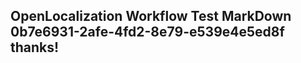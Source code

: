 <properties
ms.topic="hero-topic"
ms.test1="hero-topic"
ms.test2="test"/>


## OpenLocalization Workflow Test MarkDown 0b7e6931-2afe-4fd2-8e79-e539e4e5ed8f thanks!



<!--HONumber=Jul16_HO3-->



